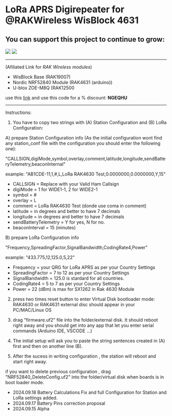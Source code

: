 # LoRa APRS Digirepeater for @RAKWireless WisBlock 4631

## You can support this project to continue to grow:

[<img src="https://github.com/richonguzman/LoRa_APRS_Tracker/blob/main/images/github-sponsors.png">](https://github.com/sponsors/richonguzman)     [<img src="https://github.com/richonguzman/LoRa_APRS_Tracker/blob/main/images/paypalme.png">](http://paypal.me/richonguzman)


____________________________________________________

(Afiliated Link for _RAK Wireless modules_)
- WisBlock Base (RAK19007)
- Nordic NRF52840 Module (RAK4631 (arduino))
- U-blox ZOE-M8Q (RAK12500


use this [link](https://url887.kickbooster.me/ls/click?upn=u001.rQqRChuldMyo9N3mcAI-2Bf2HF4aYB25xf7FmEbkTD-2BJPmW97aq6-2B-2FsJ-2Bmlj5qFSiRdEpe_HprRZeuCAf4z5NFKRFYVqVTXOS-2BXsX0r3A0LUEEvoKoVT4iXCw6WQzI4ENLL8PaHnA5P-2FfDxuqrI3BcZFumGrXLnv2loo9gjcgIq9nFjxNVnpvRELoEngdGoZ2c6LLp9d5dG2XTKk392BOczHQ4-2FI0zKhFh-2Bb0WE4jPKmIqiFNgFcgzMUX7xZbXw0clvgX1O73KOkJ8DxmsiqLmjWPqedJyfiYfDYsb-2Bcnj6SBY-2FQluqo3JG-2BszK7JDHe-2BUxc-2FjfIDyALruYuOxxrU0z4dO0-2Fw-3D-3D) and use this code for a % discount: **NGEQHU**

____________________________________________________


Instructions:

1) You have to copy two strings with (A) Station Configuration and (B) LoRa Configuration:

A) prepare Station Configuration info (As the initial configuration wont find any station_conf file with the configuration you should enter the following one):

"CALLSIGN,digiMode,symbol,overlay,comment,latitude,longitude,sendBatteryTelemetry,beaconInternal"

example: "AB1CDE-11,1,#,L,LoRa RAK4630 Test,0.0000000,0.0000000,Y,15"

- CALLSIGN = Replace with your Valid Ham Callsign
- digiMode = 1 for WIDE1-1, 2 for WIDE2-1
- symbol = #
- overlay = L
- comment = LoRa RAK4630 Test (donde use coma in comment)
- latitude = in degrees and better to have 7 decimals
- longitude = in degrees and better to have 7 decimals
- sendBatteryTelemetry = Y for yes, N for no.
- beaconInterval = 15 (minutes)

B) prepare LoRa Configuration info

"Frequency,SpreadingFactor,SignalBandwidth,CodingRate4,Power"

example: "433.775,12,125.0,5,22"

- Frequency = your QRG for LoRa APRS as per your Country Settings
- SpreadingFactor = 7 to 12 as per your Country Settings
- SignalBandwidth = 125.0 is stardard for all countries.
- CodingRate4 = 5 to 7 as per your Country Settings
- Power = 22 (dBm) is max for SX1262 in Rak 4630 Module



2) press two times reset button to enter Virtual Disk bootloader mode: RAK4630 or RAK4631 external disc should appear in your PC/MAC/Linux OS

3) drag "firmware.uf2" file into the folder/external disk. It should reboot right away and you should get into any app that let you enter serial commands (Arduino IDE, VSCODE ...)

4) The initial setup will ask you to paste the string sentences created in (A) first and then on another line (B).

5) After the sucess in writing configuration , the station will reboot and start right away.

   
if you want to delete previous configuration , drag "NRF52840_DeleteConfig.uf2" into the folder/virtual disk when boards is in boot loader mode.

- 2024.09.18 Battery Calculations Fix and full Configuration for Station and LoRa settings added.
- 2024.09.17 Battery Pins correction proposal
- 2024.09.15 Alpha
